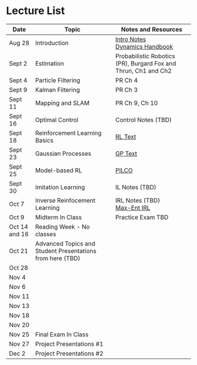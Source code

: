 # Lecture List

| Date | Topic | Notes and Resources | 
| --- | --- | --- | 
| Aug 28 | Introduction | [Intro Notes](Notes/L1-COMP765-Fall2025.pdf) <br> [Dynamics Handbook](https://users.dimi.uniud.it/~antonio.dangelo/Robotica/2018/helper/Handbook-dynamics.pdf) | 
| Sept 2 | Estimation | Probabilistic Robotics (PR), Burgard Fox and Thrun, Ch1 and Ch2 |
| Sept 4 | Particle Filtering | PR Ch 4 |
| Sept 9 | Kalman Filtering | PR Ch 3 |
| Sept 11 | Mapping and SLAM | PR Ch 9, Ch 10 |
| Sept 16 | Optimal Control | Control Notes (TBD) |
| Sept 18 | Reinforcement Learning Basics | [RL Text](http://www.incompleteideas.net/book/the-book-2nd.html) |
| Sept 23 | Gaussian Processes | [GP Text](https://gaussianprocess.org/gpml/chapters/RW.pdf) |
| Sept 25 | Model-based RL | [PILCO](https://arxiv.org/abs/1502.02860) |
| Sept 30 | Imitation Learning | IL Notes (TBD) |
| Oct 7 | Inverse Reinfocement Learning | IRL Notes (TBD) <br> [Max-Ent IRL](https://cdn.aaai.org/AAAI/2008/AAAI08-227.pdf)|
| Oct 9 | Midterm In Class | Practice Exam TBD |
| Oct 14 and 16 | Reading Week - No classes | |
| Oct 21 | Advanced Topics and Student Presentations from here (TBD) | |
| Oct 28 | | |
| Nov 4 | | |
| Nov 6 | | | 
| Nov 11 | | |
| Nov 13 | | |
| Nov 18 | | |
| Nov 20 | | |
| Nov 25 | Final Exam In Class | |
| Nov 27 |  Project Presentations #1 | |
| Dec 2 | Project Presentations #2 | |





